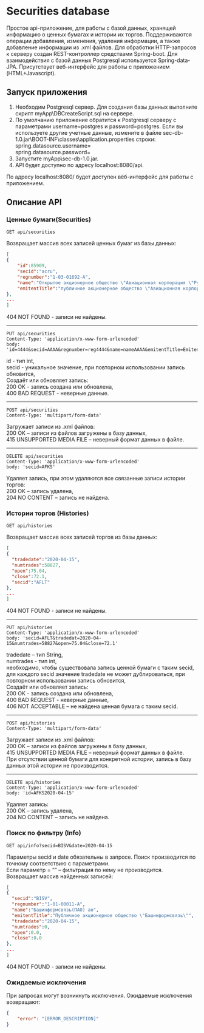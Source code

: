 # Securities database
Простое api-приложение, для работы с базой данных, хранящей информацию о ценных бумагах и истории их торгов. 
Поддерживаются операции добавления, изменения, удаления информации, а также добавление информации из .xml файлов. Для обработки HTTP-запросов к серверу создан REST-контроллер средствами Spring-boot. Для взаимодействия с базой данных Postgresql используется Spring-data-JPA.
Присутствует веб-интерфейс для работы с приложением (HTML+Javascript).


## Запуск приложения
1. Необходим Postgresql сервер. Для создания базы данных выполните скрипт myApp\DBCreateScript.sql на сервере.
2. По умолчанию приложение обратится к Postgresql серверу с параметрами username=postgres и password=postgres.
Если вы используете другие учетные данные, измените в файле sec-db-1.0.jar\BOOT-INF\classes\application.properties строки:    
spring.datasource.username=    
spring.datasource.password=    
3. Запустите myApp\sec-db-1.0.jar.
4. API будет доступно по адресу localhost:8080/api.    

По адресу localhost:8080/ будет доступен вёб-интерфейс для работы с приложением.

## Описание API 
### Ценные бумаги(Securities)

```http
GET api/securities
```
Возвращает массив всех записей ценных бумаг из базы данных:
```json
[
{
    "id":85909,
    "secid":"acru",
    "regnumber":"1-03-01692-A",
    "name":"Открытое акционерное общество \"Авиационная корпорация \"Рубин\"",
    "emitentTitle":"публичное акционерное общество \"Авиационная корпорация \"Рубин\""
},
...
]
```
404 NOT FOUND - записи не найдены.
____
```http
PUT api/securities
Content-Type: 'application/x-www-form-urlencoded'
body: 'id=4444&secid=AAAA&regnumber=reg4444&name=nameAAAA&emitentTitle=EmitentName'
```
id - тип int,  
secid - уникальное значение, при повторном использовании запись обновится,    
Создаёт или обновляет запись:    
200 OK - запись создана или обновлена,    
400 BAD REQUEST - неверные данные.

____
```http
POST api/securities
Content-Type: 'multipart/form-data'
``` 
Загружает записи из .xml файлов:    
200 OK – записи из файлов загружены в базу данных,    
415 UNSUPPORTED MEDIA FILE – неверный формат данных в файле.
____
```http
DELETE api/securities
Content-Type: 'application/x-www-form-urlencoded'
body: 'secid=AFKS'
``` 
Удаляет запись, при этом удаляются все связанные записи истории торгов:    
200 OK – запись удалена,    
204 NO CONTENT – запись не найдена.
### Истории торгов (Histories)
```http
GET api/histories
```
Возвращает массив всех записей торгов из базы данных:
```json
[
{
  "tradedate":"2020-04-15",
  "numtrades":58827,
  "open":75.04,
  "close":72.1,
  "secid":"AFLT"
},
...
]
```
404 NOT FOUND - записи не найдены.
____
```http
PUT api/histories
Content-Type: 'application/x-www-form-urlencoded'
body: 'secid=AFLT&tradedat=2020-04-15&numtrades=58827&open=75.04&close=72.1'
```
tradedate – тип String,    
numtrades - тип int,     
необходимо, чтобы существовала запись ценной бумаги с таким secid,    
для каждого secid значение tradedate не может дублироваться, при повторном использовании запись обновится,    
Создаёт или обновляет запись:    
200 OK - запись создана или обновлена,    
400 BAD REQUEST - неверные данные,    
406 NOT ACCEPTABLE – не найдена ценная бумага с таким secid.
____
```http
POST api/histories
Content-Type: 'multipart/form-data'
``` 
Загружает записи из .xml файлов:    
200 OK – записи из файлов загружены в базу данных,    
415 UNSUPPORTED MEDIA FILE – неверный формат данных в файле.    
При отсутствии ценной бумаги для конкретной истории, запись в базу данных этой истории не производится.
____
```http
DELETE api/histories
Content-Type: 'application/x-www-form-urlencoded'
body: 'id=AFKS2020-04-15'
``` 
Удаляет запись:    
200 OK – запись удалена,    
204 NO CONTENT – запись не найдена.

### Поиск по фильтру (Info)
```http
GET api/info?secid=BISV&date=2020-04-15
```
Параметры secid и date обязательны в запросе. Поиск производится по точному соответствию с параметрами.    
Если параметр = ”” – фильтрация по нему не производится.    
Возвращает массив найденных записей:
```json
[
{
  "secid":"BISV",
  "regnumber":"1-01-00011-A",
  "name":"Башинформсвязь(ПАО) ао",
  "emitentTitle":"Публичное акционерное общество \"Башинформсвязь\"",
  "tradedate":"2020-04-15",
  "numtrades":0,
  "open":0.0,
  "close":0.0
},
...
]
```
404 NOT FOUND - записи не найдены.
### Ожидаемые исключения
При запросах могут возникнуть исключения. Ожидаемые исключения возвращают:
```json
{
    "error": "[ERROR_DESCRIPTION]"
}
```
